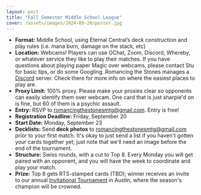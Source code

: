 ```yaml
---
layout: post
title: "Fall Semester Middle School League"
cover: /assets/images/2024-09-20/poster.jpg
---
```


*	**Format:** Middle School, using Eternal Central’s deck construction and
  play rules (i.e. mana burn, damage on the stack, etc)
*	**Location:** Webcams! Players can use GChat, Zoom, Discord, Whereby, or whatever
  service they like to play their matches. If you have questions about playing
  paper Magic over webcams, please contact Stu for basic tips, or do some
  Googling. Romancing the Stones manages a [Discord](https://discord.gg/9T8tqdFuJV)
  server. Check there for more info on where the easiest places to play are.
*	**Proxy Limit:** 100% proxy. Please make your proxies clear so opponents
  can easily identify them over webcam. One card that is just sharpie'd on is fine, but
  60 of them is a psychic assault.
*	**Entry:** RSVP to romancingthestonesmtg@gmail.com. Entry is free!
* **Registration Deadline:** Friday, September 20
* **Start Date:** Monday, September 23
*	**Decklists:** Send **deck photos** to romancingthestonesmtg@gmail.com prior to
  your first match. It's okay to just send a list if you haven't gotten your cards
  together yet; just note that we'll need an image before the end of the tournament.
*	**Structure:** Swiss rounds, with a cut to Top 8. Every Monday you will get paired
  with an opponent, and you will have the week to coordinate and play your match.
* **Prize:** Top 8 gets RTS-stamped cards (TBD); winner receives an invite to our annual
  [Invitational Tournament](/invitational) in Austin, where the season's champion will
  be crowned.

